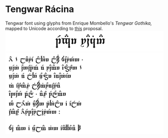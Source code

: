 # Tengwar Rácina
Tengwar font using glyphs from Enrique Mombello's *Tengwar Gothika,* mapped to Unicode according to [this](https://freetengwar.sourceforge.net/mapping.html) proposal.
![racina_title](documentation/racina_title.png)
![racina_namarie](documentation/racina_namarie.png)
